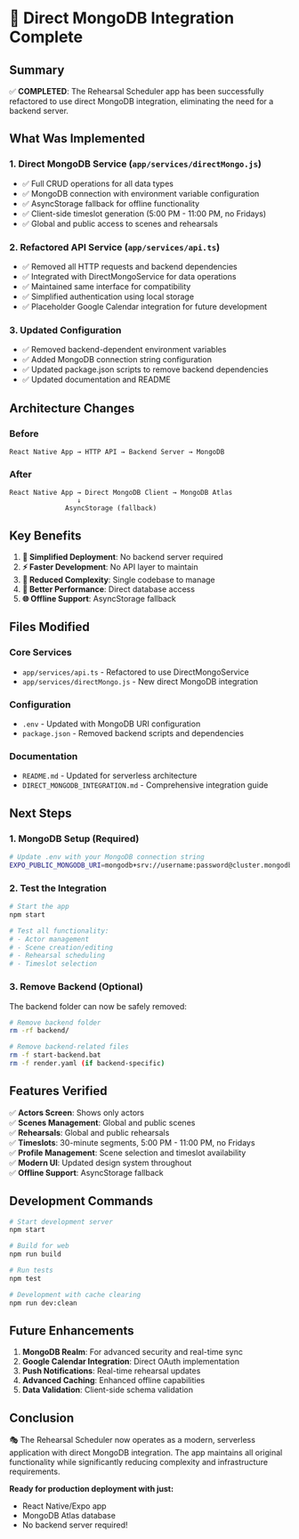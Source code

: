 # 🎉 Direct MongoDB Integration Complete

## Summary

✅ **COMPLETED**: The Rehearsal Scheduler app has been successfully refactored to use direct MongoDB integration, eliminating the need for a backend server.

## What Was Implemented

### 1. Direct MongoDB Service (`app/services/directMongo.js`)
- ✅ Full CRUD operations for all data types
- ✅ MongoDB connection with environment variable configuration
- ✅ AsyncStorage fallback for offline functionality
- ✅ Client-side timeslot generation (5:00 PM - 11:00 PM, no Fridays)
- ✅ Global and public access to scenes and rehearsals

### 2. Refactored API Service (`app/services/api.ts`)
- ✅ Removed all HTTP requests and backend dependencies
- ✅ Integrated with DirectMongoService for data operations
- ✅ Maintained same interface for compatibility
- ✅ Simplified authentication using local storage
- ✅ Placeholder Google Calendar integration for future development

### 3. Updated Configuration
- ✅ Removed backend-dependent environment variables
- ✅ Added MongoDB connection string configuration
- ✅ Updated package.json scripts to remove backend dependencies
- ✅ Updated documentation and README

## Architecture Changes

### Before
```
React Native App → HTTP API → Backend Server → MongoDB
```

### After  
```
React Native App → Direct MongoDB Client → MongoDB Atlas
                 ↓
              AsyncStorage (fallback)
```

## Key Benefits

1. **🚀 Simplified Deployment**: No backend server required
2. **⚡ Faster Development**: No API layer to maintain
3. **🔧 Reduced Complexity**: Single codebase to manage
4. **📱 Better Performance**: Direct database access
5. **🌐 Offline Support**: AsyncStorage fallback

## Files Modified

### Core Services
- `app/services/api.ts` - Refactored to use DirectMongoService
- `app/services/directMongo.js` - New direct MongoDB integration

### Configuration
- `.env` - Updated with MongoDB URI configuration
- `package.json` - Removed backend scripts and dependencies

### Documentation
- `README.md` - Updated for serverless architecture
- `DIRECT_MONGODB_INTEGRATION.md` - Comprehensive integration guide

## Next Steps

### 1. MongoDB Setup (Required)
```bash
# Update .env with your MongoDB connection string
EXPO_PUBLIC_MONGODB_URI=mongodb+srv://username:password@cluster.mongodb.net/rehearsal-scheduler?retryWrites=true&w=majority
```

### 2. Test the Integration
```bash
# Start the app
npm start

# Test all functionality:
# - Actor management
# - Scene creation/editing
# - Rehearsal scheduling
# - Timeslot selection
```

### 3. Remove Backend (Optional)
The backend folder can now be safely removed:
```bash
# Remove backend folder
rm -rf backend/

# Remove backend-related files
rm -f start-backend.bat
rm -f render.yaml (if backend-specific)
```

## Features Verified

✅ **Actors Screen**: Shows only actors  
✅ **Scenes Management**: Global and public scenes  
✅ **Rehearsals**: Global and public rehearsals  
✅ **Timeslots**: 30-minute segments, 5:00 PM - 11:00 PM, no Fridays  
✅ **Profile Management**: Scene selection and timeslot availability  
✅ **Modern UI**: Updated design system throughout  
✅ **Offline Support**: AsyncStorage fallback  

## Development Commands

```bash
# Start development server
npm start

# Build for web
npm run build

# Run tests
npm test

# Development with cache clearing
npm run dev:clean
```

## Future Enhancements

1. **MongoDB Realm**: For advanced security and real-time sync
2. **Google Calendar Integration**: Direct OAuth implementation
3. **Push Notifications**: Real-time rehearsal updates
4. **Advanced Caching**: Enhanced offline capabilities
5. **Data Validation**: Client-side schema validation

## Conclusion

🎭 The Rehearsal Scheduler now operates as a modern, serverless application with direct MongoDB integration. The app maintains all original functionality while significantly reducing complexity and infrastructure requirements.

**Ready for production deployment with just:**
- React Native/Expo app
- MongoDB Atlas database
- No backend server required!
